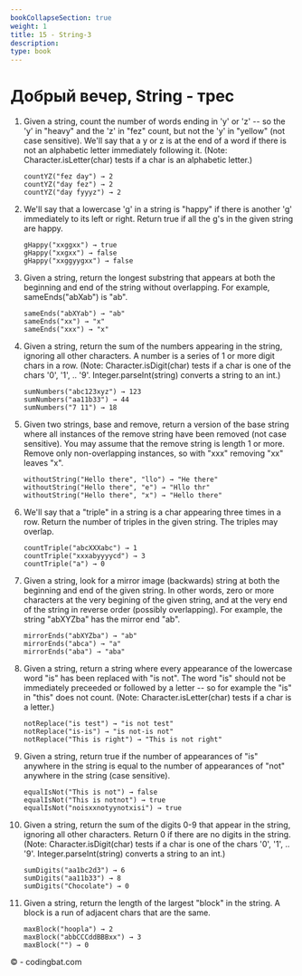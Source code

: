 ```yaml
---
bookCollapseSection: true
weight: 1
title: 15 - String-3 
description: 
type: book 
---
```


# Добрый вечер, String - трес

1. Given a string, count the number of words ending in 'y' or 'z' -- so the 'y' in "heavy" and the 'z' in "fez" count, but not the 'y' in "yellow" (not case sensitive). We'll say that a y or z is at the end of a word if there is not an alphabetic letter immediately following it. (Note: Character.isLetter(char) tests if a char is an alphabetic letter.)
    ```
    countYZ("fez day") → 2
    countYZ("day fez") → 2
    countYZ("day fyyyz") → 2
    ```
2. We'll say that a lowercase 'g' in a string is "happy" if there is another 'g' immediately to its left or right. Return true if all the g's in the given string are happy.
    ```
    gHappy("xxggxx") → true
    gHappy("xxgxx") → false
    gHappy("xxggyygxx") → false
    ```
3. Given a string, return the longest substring that appears at both the beginning and end of the string without overlapping. For example, sameEnds("abXab") is "ab".
    ```
    sameEnds("abXYab") → "ab"
    sameEnds("xx") → "x"
    sameEnds("xxx") → "x"
    ```
4. Given a string, return the sum of the numbers appearing in the string, ignoring all other characters. A number is a series of 1 or more digit chars in a row. (Note: Character.isDigit(char) tests if a char is one of the chars '0', '1', .. '9'. Integer.parseInt(string) converts a string to an int.)
    ```
    sumNumbers("abc123xyz") → 123
    sumNumbers("aa11b33") → 44
    sumNumbers("7 11") → 18
    ```
5. Given two strings, base and remove, return a version of the base string where all instances of the remove string have been removed (not case sensitive). You may assume that the remove string is length 1 or more. Remove only non-overlapping instances, so with "xxx" removing "xx" leaves "x".
    ```
    withoutString("Hello there", "llo") → "He there"
    withoutString("Hello there", "e") → "Hllo thr"
    withoutString("Hello there", "x") → "Hello there"
    ```
6. We'll say that a "triple" in a string is a char appearing three times in a row. Return the number of triples in the given string. The triples
 may overlap.
    ```
    countTriple("abcXXXabc") → 1
    countTriple("xxxabyyyycd") → 3
    countTriple("a") → 0
    ```
7. Given a string, look for a mirror image (backwards) string at both the beginning and end of the given string. In other words, zero or more characters at the very begining of the given string, and at the very end of the string in reverse order (possibly overlapping). For example, the string "abXYZba" has the mirror end "ab".
    ```
    mirrorEnds("abXYZba") → "ab"
    mirrorEnds("abca") → "a"
    mirrorEnds("aba") → "aba"
    ```
8. Given a string, return a string where every appearance of the lowercase word "is" has been replaced with "is not". The word "is" should not be immediately preceeded or followed by a letter -- so for example the "is" in "this" does not count. (Note: Character.isLetter(char) tests if a char is a letter.)
    ```
    notReplace("is test") → "is not test"
    notReplace("is-is") → "is not-is not"
    notReplace("This is right") → "This is not right"
    ```
9. Given a string, return true if the number of appearances of "is" anywhere in the string is equal to the number of appearances of "not" anywhere in the string (case sensitive).
    ```
    equalIsNot("This is not") → false
    equalIsNot("This is notnot") → true
    equalIsNot("noisxxnotyynotxisi") → true
    ```
10. Given a string, return the sum of the digits 0-9 that appear in the string, ignoring all other characters. Return 0 if there are no digits in the string. (Note: Character.isDigit(char) tests if a char is one of the chars '0', '1', .. '9'. Integer.parseInt(string) converts a string to an int.)
    ```
    sumDigits("aa1bc2d3") → 6
    sumDigits("aa11b33") → 8
    sumDigits("Chocolate") → 0
    ```
11. Given a string, return the length of the largest "block" in the string. A block is a run of adjacent chars that are the same.
    ```    
    maxBlock("hoopla") → 2
    maxBlock("abbCCCddBBBxx") → 3
    maxBlock("") → 0
    ```

© - codingbat.com